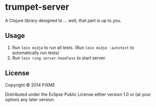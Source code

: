 # trumpet-server

A Clojure library designed to ... well, that part is up to you.

## Usage

1. Run `lein midje` to run all tests. (Run `lein midje :autotest` to automatically run tests)
2. Run `lein ring server-headless` to start server.

## License

Copyright © 2014 FIXME

Distributed under the Eclipse Public License either version 1.0 or (at
your option) any later version.

